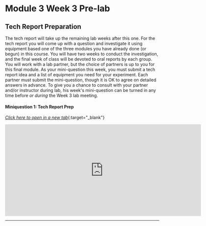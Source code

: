 # Module 3 Week 3 Pre-lab


## Tech Report Preparation

The tech report will take up the remaining lab weeks after this one.  For the tech report you will come up with a question and investigate it using equipment based one of the three modules you have already done (or begun) in this course.  You will have two weeks to conduct the investigation, and the final week of class will be devoted to oral reports by each group.  You will work with a lab partner, but the choice of partners is up to you for this final module.  As your mini-question this week, you must submit a tech report idea and a list of equipment you need for your experiment.  Each partner must submit the mini-question, though it is OK to agree on detailed answers in advance.  To give you a chance to consult with your partner and/or instructor during lab, his week's mini-question can be turned in any time before _or during_ the Week 3 lab meeting.

#### Miniquestion 1: Tech Report Prep
[*Click here to open in a new tab*](https://docs.google.com/forms/d/e/1FAIpQLSc-mVqUaDRZLTJECnLFxtkiuN3_-ugvpgEZ9-iVfyUCnGx-5A/viewform){:target="_blank"}

<iframe src="https://docs.google.com/forms/d/e/1FAIpQLSc-mVqUaDRZLTJECnLFxtkiuN3_-ugvpgEZ9-iVfyUCnGx-5A/viewform?embedded=true" width="640" height="300" frameborder="0" marginheight="0" marginwidth="0">Loading…
</iframe>

---------
